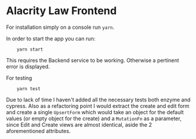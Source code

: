 # Alacrity Law Frontend

For installation simply on a console run `yarn`.


In order to start the app you can run:

```
    yarn start
```

This requires the Backend service to be working. Otherwise a pertinent error is displayed.

For testing

```
    yarn test
```

Due to lack of time I haven't added all the necessary tests both enzyme and cypress. Also as a refactoring point I would extract the create and edit form and create a single `UpsertForm` which would take an object for the default values (or empty object for the create) and a `MutationFn` as a parameter, since Edit and Create views are almost identical, aside the 2 aforementioned attributes.
